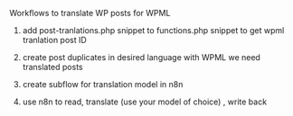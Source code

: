 Workflows to translate WP posts for WPML

1. add post-tranlations.php snippet to functions.php
snippet to get wpml tranlation post ID
 
2. create post duplicates in desired language with WPML
we need translated posts
  
3. create subflow for translation model in n8n 

4. use n8n to read, translate (use your model of choice) , write back

